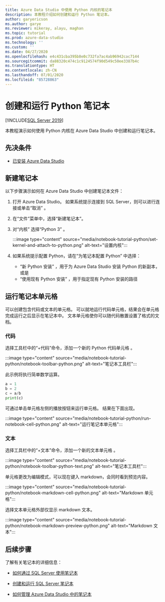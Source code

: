 ```yaml
---
title: Azure Data Studio 中使用 Python 内核的笔记本
description: 本教程介绍如何创建和运行 Python 笔记本。
author: garyericson
ms.author: garye
ms.reviewer: mikeray, alayu, maghan
ms.topic: tutorial
ms.prod: azure-data-studio
ms.technology: ''
ms.custom: ''
ms.date: 04/27/2020
ms.openlocfilehash: e4c431cba395b8e0c732fa7ac4ab96942cac7144
ms.sourcegitcommit: da88320c474c1c9124574f90d549c50ee3387b4c
ms.translationtype: HT
ms.contentlocale: zh-CN
ms.lasthandoff: 07/01/2020
ms.locfileid: "85728863"
---
```

# <a name="create-and-run-a-python-notebook"></a>创建和运行 Python 笔记本

[!INCLUDE[SQL Server 2019](../includes/applies-to-version/sqlserver2019.md)]

本教程演示如何使用 Python 内核在 Azure Data Studio 中创建和运行笔记本。

## <a name="prerequisites"></a>先决条件

- [已安装 Azure Data Studio](download-azure-data-studio.md)

## <a name="new-notebook"></a>新建笔记本

以下步骤演示如何在 Azure Data Studio 中创建笔记本文件：

1. 打开 Azure Data Studio。 如果系统提示连接到 SQL Server，则可以进行连接或单击“取消”  。

1. 在“文件”菜单中，选择“新建笔记本”。  

1. 对“内核”  选择“Python 3”  。

   :::image type="content" source="media/notebook-tutorial-python/set-kernel-and-attach-to-python.png" alt-text="设置内核":::

1. 如果系统提示配置 Python，请在“为笔记本配置 Python”  中选择：

   - “新 Python 安装”  ，用于为 Azure Data Studio 安装 Python 的新副本，或是
   - “使用现有 Python 安装”  ，用于指定现有 Python 安装的路径

## <a name="run-a-notebook-cell"></a>运行笔记本单元格

可以创建包含代码或文本的单元格。 可以就地运行代码单元格，结果会在单元格完成运行之后显示在笔记本中。 文本单元格使你可以随代码散置设置了格式的文档。

### <a name="code"></a>代码

选择工具栏中的“+代码”命令，添加一个新的 Python 代码单元格  。

:::image type="content" source="media/notebook-tutorial-python/notebook-toolbar-python.png" alt-text="笔记本工具栏":::

此示例将执行简单数学运算。

```python
a = 1
b = 2
c = a/b
print(c)
```
可通过单击单元格左侧的播放按钮来运行单元格。 结果在下面出现。

:::image type="content" source="media/notebook-tutorial-python/run-notebook-cell-python.png" alt-text="运行笔记本单元格":::

### <a name="text"></a>文本

选择工具栏中的“+文本”命令，添加一个新的文本单元格  。

:::image type="content" source="media/notebook-tutorial-python/notebook-toolbar-python-text.png" alt-text="笔记本工具栏":::

单元格更改为编辑模式，可以现在键入 markdown，会同时看到预览内容。

:::image type="content" source="media/notebook-tutorial-python/notebook-markdown-cell-python.png" alt-text="Markdown 单元格":::

选择文本单元格外部仅显示 markdown 文本。

:::image type="content" source="media/notebook-tutorial-python/notebook-markdown-preview-python.png" alt-text="Markdown 文本":::

## <a name="next-steps"></a>后续步骤

了解有关笔记本的详细信息：

- [如何通过 SQL Server 使用笔记本](notebooks-guidance.md)

- [创建和运行 SQL Server 笔记本](notebooks-tutorial-sql-kernel.md)

- [如何管理 Azure Data Studio 中的笔记本](notebooks-manage-sql-server.md)
